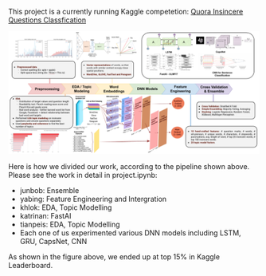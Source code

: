 This project is a currently running Kaggle competetion: [Quora Insincere Questions Classfication](https://www.kaggle.com/c/quora-insincere-questions-classification)

![approach](./images/approach.png)  

Here is how we divided our work, according to the pipeline shown above. Please see the work in detail in project.ipynb: 
- junbob: Ensemble
- yabing: Feature Engineering and Intergration
- khlok: EDA, Topic Modelling
- katrinan: FastAI
- tianpeis: EDA, Topic Modelling  
- Each one of us experimented various DNN models including LSTM, GRU, CapsNet, CNN

As shown in the figure above, we ended up at top 15% in Kaggle Leaderboard.